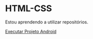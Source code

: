 # HTML-CSS
Estou aprendendo a utilizar repositórios.

<a href="https://luizhenriquepereira.github.io/HTML-CSS/EXERCÍCIOS 2/d010/">Executar Projeto Android</a>